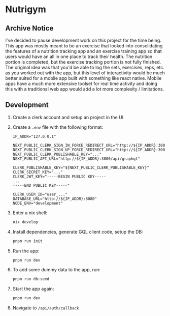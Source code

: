 # Nutrigym

## Archive Notice

I've decided to pause development work on this project for the time being. This app was mostly meant to be an exercise that looked into consolidating the features of a nutrition tracking app and an exercise training app so that users would have an all in one place to track their health. The nutrition portion is completed, but the exercise tracking portion is not fully finished. The original idea was that you'd be able to log the sets, exercises, reps, etc. as you worked out with the app, but this level of interactivity would be much better suited for a mobile app built with something like react native. Mobile apps have a much more extensive toolset for real time activity and doing this with a traditional web app would add a lot more complexity / limitations.

## Development

1. Create a clerk account and setup an project in the UI

1. Create a `.env` file with the following format:

    ```text
    IP_ADDR="127.0.0.1"

    NEXT_PUBLIC_CLERK_SIGN_IN_FORCE_REDIRECT_URL="http://${IP_ADDR}:3000/api/auth/callback"
    NEXT_PUBLIC_CLERK_SIGN_UP_FORCE_REDIRECT_URL="http://${IP_ADDR}:3000/api/auth/callback"
    NEXT_PUBLIC_CLERK_PUBLISHABLE_KEY="..."
    NEXT_PUBLIC_API_URL="http://${IP_ADDR}:3000/api/graphql"

    CLERK_PUBLISHABLE_KEY="${NEXT_PUBLIC_CLERK_PUBLISHABLE_KEY}"
    CLERK_SECRET_KEY="..."
    CLERK_JWT_KEY="-----BEGIN PUBLIC KEY-----
    ...
    -----END PUBLIC KEY-----"

    CLERK_USER_ID="user_..."
    DATABASE_URL="http://${IP_ADDR}:8080"
    NODE_ENV="development"
    ```

1. Enter a nix shell:

    ```sh
    nix develop
    ```

1. Install dependencies, generate GQL client code, setup the DB:

    ```sh
    pnpm run init
    ```

1. Run the app:

    ```sh
    pnpm run dev
    ```

1. To add some dummy data to the app, run:

    ```sh
    pnpm run db:seed
    ```

1. Start the app again:

    ```sh
    pnpm run dev
    ```

1. Navigate to `/api/auth/callback`
